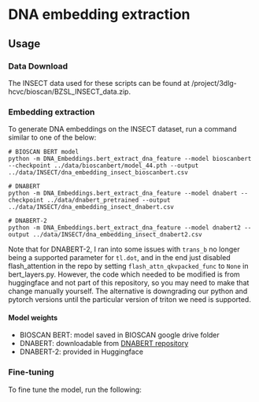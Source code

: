 # DNA embedding extraction

## Usage

### Data Download

The INSECT data used for these scripts can be found at /project/3dlg-hcvc/bioscan/BZSL_INSECT_data.zip.

### Embedding extraction

To generate DNA embeddings on the INSECT dataset, run a command similar to one of the below:

```
# BIOSCAN BERT model
python -m DNA_Embeddings.bert_extract_dna_feature --model bioscanbert --checkpoint ../data/bioscanbert/model_44.pth --output ../data/INSECT/dna_embedding_insect_bioscanbert.csv

# DNABERT
python -m DNA_Embeddings.bert_extract_dna_feature --model dnabert --checkpoint ../data/dnabert_pretrained --output ../data/INSECT/dna_embedding_insect_dnabert.csv

# DNABERT-2
python -m DNA_Embeddings.bert_extract_dna_feature --model dnabert2 --output ../data/INSECT/dna_embedding_insect_dnabert2.csv
```

Note that for DNABERT-2, I ran into some issues with `trans_b` no longer being a supported parameter for `tl.dot`, and
in the end just disabled flash_attention in the repo by setting `flash_attn_qkvpacked_func` to `None` in bert_layers.py.
However, the code which needed to be modified is from huggingface and not part of this repository, so you may need to make
that change manually yourself. The alternative is downgrading our python and pytorch versions until the particular version
of triton we need is supported.

#### Model weights

- BIOSCAN BERT: model saved in BIOSCAN google drive folder
- DNABERT: downloadable from [DNABERT repository](https://github.com/jerryji1993/DNABERT)
- DNABERT-2: provided in Huggingface

### Fine-tuning

To fine tune the model, run the following:
```

```